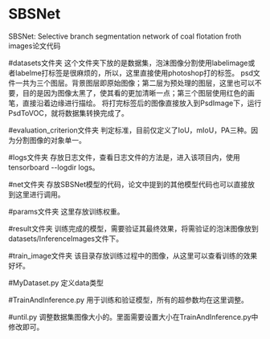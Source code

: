 # SBSNet
SBSNet: Selective branch segmentation network of coal flotation froth images论文代码

#datasets文件夹
这个文件夹下放的是数据集，泡沫图像分割使用labelimage或者labelme打标签是很麻烦的，所以，这里直接使用photoshop打的标签。
psd文件一共为三个图层。背景图层即原始图像；第二层为预处理的图层，这里也可以不要，目的是因为图像太黑了，使其看的更加清晰一点；第三个图层使用红色的画笔，直接沿着边缘进行描绘。
将打完标签后的图像直接放入到PsdImage下，运行PsdToVOC，就将数据集转换完成了。

#evaluation_criterion文件夹
判定标准，目前仅定义了IoU，mIoU，PA三种。因为分割图像的对象单一。

#Iogs文件夹
存放日志文件，查看日志文件的方法是，进入该项目内，使用tensorboard --logdir logs。

#net文件夹
存放SBSNet模型的代码，论文中提到的其他模型代码也可以直接放到这里进行调用。

#params文件夹
这里存放训练权重。

#result文件夹
训练完成的模型，需要验证其最终效果，将需验证的泡沫图像放到datasets/InferenceImages文件下。

#train_image文件夹
该目录存放训练过程中的图像，从这里可以查看训练的效果好坏。

#MyDataset.py
定义data类型

#TrainAndInference.py
用于训练和验证模型，所有的超参数均在这里调整。

#until.py
调整数据集图像大小的。里面需要设置大小在TrainAndInference.py中修改即可。
